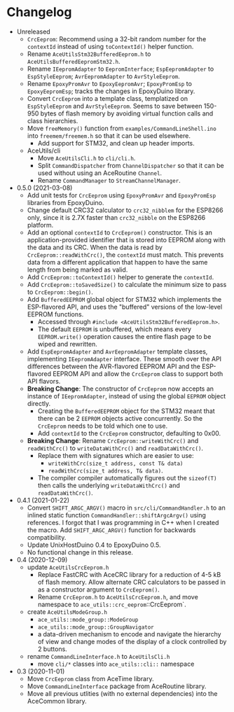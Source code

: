 # Changelog

* Unreleased
    * `CrcEeprom`: Recommend using a 32-bit random number for the `contextId`
      instead of using `toContextId()` helper function.
    * Rename `AceUtilsStm32BufferedEeprom.h` to `AceUtilsBufferedEepromStm32.h`.
    * Rename `IEepromAdapter` to `EepromInterface`; `EspEepromAdapter` to
      `EspStyleEeprom`; `AvrEepromAdapter` to `AvrStyleEeprom`.
    * Rename `EpoxyPromAvr` to `EpoxyEepromAvr`; `EpoxyPromEsp` to
      `EpoxyEepromEsp`; tracks the changes in EpoxyDuino library.
    * Convert `CrcEeprom` into a template class, templatized on `EspStyleEeprom`
      and `AvrStyleEeprom`. Seems to save between 150-950 bytes of flash memory
      by avoiding virtual function calls and class hierarchies.
    * Move `freeMemory()` function from `examples/CommandLineShell.ino`
      into `freemem/freemem.h` so that it can be used elsewhere.
        * Add support for STM32, and clean up header imports.
    * AceUtils/cli
        * Move `AceUtilsCli.h` to `cli/cli.h`.
        * Split `CommandDispatcher` from `ChannelDispatcher` so that it can be
          used without using an AceRoutine `Channel`.
        * Rename `CommandManager` to `StreamChannelManager`.
* 0.5.0 (2021-03-08)
    * Add unit tests for `CrcEeprom` using `EpoxyPromAvr` and `EpoxyPromEsp`
      libraries from EpoxyDuino.
    * Change default CRC32 calculator to `crc32_nibblem` for the ESP8266
      only, since it is 2.7X faster than `crc32_nibble` on the ESP8266 platform.
    * Add an optional `contextId` to `CrcEeprom()` constructor. This is an
      application-provided identifier that is stored into EEPROM along with the
      data and its CRC. When the data is read by `CrcEeprom::readWithCrc()`, the
      `contextId` must match. This prevents data from a different application
      that happen to have the same length from being marked as valid.
    * Add `CrcEeprom::toContextId()` helper to generate the `contextId`.
    * Add `CrcEeprom::toSavedSize()` to calculate the minimum size to pass to
      `CrcEeprom::begin()`.
    * Add `BufferedEEPROM` global object for STM32 which implements the
      ESP-flavored API, and uses the "buffered" versions of the low-level EEPROM
      functions.
        * Accessed through `#include <AceUtilsStm32BufferedEeprom.h>`.
        * The default `EEPROM` is unbuffered, which means every `EEPROM.write()`
          operation causes the entire flash page to be wiped and rewritten.
    * Add `EspEepromAdapter` and `AvrEepromAdapter` template classes,
      implementing `IEepromAdapter` interface. These smooth over the API
      differences between the AVR-flavored EEPROM API and the ESP-flavored
      EEPROM API and allow the `CrcEeprom` class to support both API flavors.
    * **Breaking Change**: The constructor of `CrcEeprom` now accepts an
      instance of `IEepromAdapter`, instead of using the global `EEPROM`
      object directly.
        * Creating the `BufferedEEPROM` object for the STM32 meant that there
          can be 2 `EEPROM` objects active concurrently. So the `CrcEeprom`
          needs to be told which one to use.
        * Add `contextId` to the `CrcEeprom` constructor, defaulting to 0x00.
    * **Breaking Change**: Rename `CrcEeprom::writeWithCrc()` and
      `readWithCrc()` to `writeDataWithCrc()` and `readDataWithCrc()`.
        * Replace them with signatures which are easier to use:
            * `writeWithCrc(size_t address, const T& data)`
            * `readWithCrc(size_t address, T& data)`.
        * The compiler compiler automatically figures out the `sizeof(T)` then
          calls the underlying `writeDataWithCrc()` and `readDataWithCrc()`.
* 0.4.1 (2021-01-22)
    * Convert `SHIFT_ARGC_ARGV()` macro in `src/cli/CommandHandler.h` to
      an inlined static function `CommandHandler::shiftArgcArgv()` using
      references. I forgot that I was programming in C++ when I created the
      macro. Add `SHIFT_ARGC_ARGV()` function for backwards compatibility.
    * Update UnixHostDuino 0.4 to EpoxyDuino 0.5.
    * No functional change in this release.
* 0.4 (2020-12-09)
    * update `AceUtilsCrcEeprom.h`
        * Replace FastCRC with AceCRC library for a reduction of 4-5 kB of flash
          memory. Allow alternate CRC calculators to be passed in as a
          constructor argument to `CrcEeprom()`.
        * Rename `CrcEeprom.h` to `AceUtilsCrcEeprom.h`, and move namespace to
          `ace_utils::crc_eeprom`::CrcEeprom`.
    * create `AceUtilsModeGroup.h`
        * `ace_utils::mode_group::ModeGroup`
        * `ace_utils::mode_group::GroupNavigator`
        * a data-driven mechanism to encode and navigate the hierarchy of view
          and change modes of the display of a clock controlled by 2 buttons.
    * rename `CommandLineInterface.h` to `AceUtilsCli.h`
        * move `cli/*` classes into `ace_utils::cli::` namespace
* 0.3 (2020-11-01)
    * Move `CrcEeprom` class from AceTime library.
    * Move `CommandLineInterface` package from AceRoutine library.
    * Move all previous utlities (with no external dependencies) into the
      AceCommon library.
